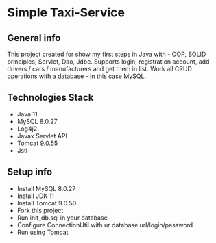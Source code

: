# Simple Taxi-Service

## General info
This project created for show my first steps in Java with - OOP, SOLID principles, Servlet, Dao, Jdbc.
Supports login, registration account, add drivers / cars / manufacturers and get them in list.
Work all CRUD operations with a database - in this case MySQL.

## Technologies Stack
* Java 11
* MySQL 8.0.27
* Log4j2
* Javax Servlet API
* Tomcat 9.0.55
* Jstl
## Setup info
* Install MySQL 8.0.27 
* Install JDK 11
* Install Tomcat 9.0.50
* Fork this project
* Run init_db.sql in your database
* Configure ConnectionUtil with ur database url/login/password
* Run using Tomcat